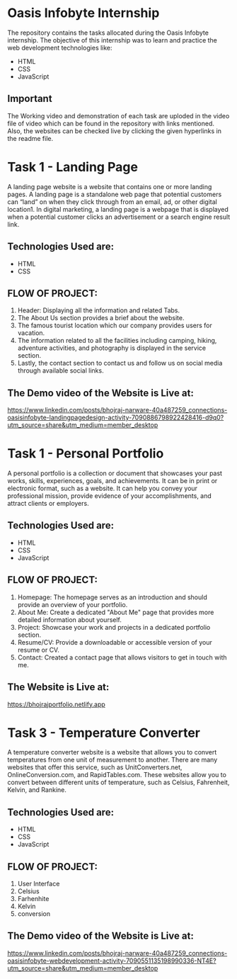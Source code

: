# Oasis Infobyte Internship
The repository contains the tasks allocated during the Oasis Infobyte internship.
The objective of this internship was to learn and practice the web development technologies like:
* HTML
* CSS
* JavaScript


## Important
The Working video and demonstration of each task are uploded in the video file of video which can be found in the repository with links mentioned.
Also, the websites can be checked live by clicking the given hyperlinks in the readme file.


# Task 1 - Landing Page
A landing page website is a website that contains one or more landing pages. A landing page is a standalone web page that potential customers can “land” on when they click through from an email, ad, or other digital location1. In digital marketing, a landing page is a webpage that is displayed when a potential customer clicks an advertisement or a search engine result link.

## Technologies Used are:
- HTML
- CSS
  

## FLOW OF PROJECT:
1. Header: Displaying all the information and related Tabs.
2. The About Us section provides a brief about the website.
3. The famous tourist location which our company provides users for vacation.
4. The information related to all the facilities including camping, hiking, adventure activities, and photography is displayed in the service section.
5. Lastly, the contact section to contact us and follow us on social media through available social links.

## The Demo video of the Website is Live at: 
https://www.linkedin.com/posts/bhojraj-narware-40a487259_connections-oasisinfobyte-landingpagedesign-activity-7090886798922428416-d9q0?utm_source=share&utm_medium=member_desktop



# Task 1 - Personal Portfolio
A personal portfolio is a collection or document that showcases your past works, skills, experiences, goals, and achievements. It can be in print or electronic format, such as a website. It can help you convey your professional mission, provide evidence of your accomplishments, and attract clients or employers.

## Technologies Used are:
- HTML
- CSS
- JavaScript


## FLOW OF PROJECT:
1. Homepage: The homepage serves as an introduction and should provide an overview of your portfolio.
2. About Me: Create a dedicated "About Me" page that provides more detailed information about yourself.
3. Project: Showcase your work and projects in a dedicated portfolio section.
4. Resume/CV: Provide a downloadable or accessible version of your resume or CV.
5. Contact: Created a contact page that allows visitors to get in touch with me.

## The Website is Live at: 
https://bhojrajportfolio.netlify.app



# Task 3 - Temperature Converter
A temperature converter website is a website that allows you to convert temperatures from one unit of measurement to another. There are many websites that offer this service, such as UnitConverters.net, OnlineConversion.com, and RapidTables.com. These websites allow you to convert between different units of temperature, such as Celsius, Fahrenheit, Kelvin, and Rankine. 

## Technologies Used are:
- HTML
- CSS
- JavaScript


## FLOW OF PROJECT:
1. User Interface
2. Celsius
3. Farhenhite
4. Kelvin
6. conversion

## The Demo video of the Website is Live at: 
https://www.linkedin.com/posts/bhojraj-narware-40a487259_connections-oasisinfobyte-webdevelopment-activity-7090551135198990336-NT4E?utm_source=share&utm_medium=member_desktop


